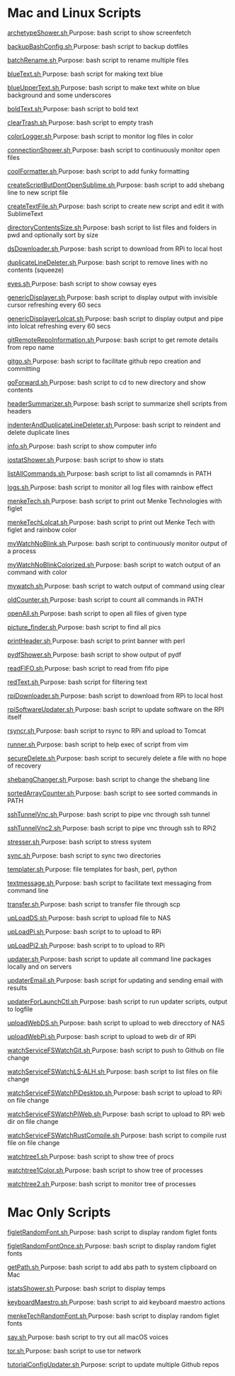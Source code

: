 # Mac and Linux Scripts
 [archetypeShower.sh                     ](https://github.com/MenkeTechnologies/TutorialFiles/tree/master/shell/archetypeShower.sh                       ) Purpose: bash script to show screenfetch
                                                                                                                                                                  
 [backupBashConfig.sh                    ](https://github.com/MenkeTechnologies/TutorialFiles/tree/master/shell/backupBashConfig.sh                               ) Purpose: bash script to backup dotfiles 
                                                                                                                                                                  
 [batchRename.sh                         ](https://github.com/MenkeTechnologies/TutorialFiles/tree/master/shell/batchRename.sh                                    ) Purpose: bash script to rename multiple files
                                                                                                                                                                 
 [blueText.sh                            ](https://github.com/MenkeTechnologies/TutorialFiles/tree/master/shell/blueText.sh                                       ) Purpose: bash script for making text blue    
                                                                                                                                                                  
 [blueUpperText.sh                       ](https://github.com/MenkeTechnologies/TutorialFiles/tree/master/shell/blueUpperText.sh                                  ) Purpose: bash script to make text white on blue background and some underscores
                                                                                                                                                                  
 [boldText.sh                            ](https://github.com/MenkeTechnologies/TutorialFiles/tree/master/shell/boldText.sh                                       ) Purpose: bash script to bold text                                              
                                                                                                                                                                 
 [clearTrash.sh                          ](https://github.com/MenkeTechnologies/TutorialFiles/tree/master/shell/clearTrash.sh                                     ) Purpose: bash script to empty trash                                            
                                                                                                                                                                  
 [colorLogger.sh                         ](https://github.com/MenkeTechnologies/TutorialFiles/tree/master/shell/colorLogger.sh                                    ) Purpose: bash script to monitor log files in color                             
                                                                                                                                                                  
 [connectionShower.sh                    ](https://github.com/MenkeTechnologies/TutorialFiles/tree/master/shell/connectionShower.sh                      ) Purpose: bash script to continuously monitor open files                        
                                                                                    
 [coolFormatter.sh                       ](https://github.com/MenkeTechnologies/TutorialFiles/tree/master/shell/coolFormatter.sh                         ) Purpose: bash script to add funky formatting                                   
                                                                                                                                                         
 [createScriptButDontOpenSublime.sh      ](https://github.com/MenkeTechnologies/TutorialFiles/tree/master/shell/createScriptButDontOpenSublime.sh        ) Purpose: bash script to add shebang line to new script file                    
                                                                                                                                                         
 [createTextFile.sh                      ](https://github.com/MenkeTechnologies/TutorialFiles/tree/master/shell/createTextFile.sh                        ) Purpose: bash script to create new script and edit it with SublimeText         
                                                                                    
 [directoryContentsSize.sh               ](https://github.com/MenkeTechnologies/TutorialFiles/tree/master/shell/directoryContentsSize.sh                 ) Purpose: bash script to list files and folders in pwd and optionally sort by size       
                                                                                                                                                         
 [dsDownloader.sh                        ](https://github.com/MenkeTechnologies/TutorialFiles/tree/master/shell/dsDownloader.sh                          ) Purpose: bash  script to download from RPi to local host                                
                                                                                                                                                         
 [duplicateLineDeleter.sh                ](https://github.com/MenkeTechnologies/TutorialFiles/tree/master/shell/duplicateLineDeleter.sh                  ) Purpose: bash script to remove lines with no contents (squeeze)                         
                                                                                    
 [eyes.sh                                ](https://github.com/MenkeTechnologies/TutorialFiles/tree/master/shell/eyes.sh                                  ) Purpose: bash script to show cowsay eyes                                                
                                                                                                                                                         
 [genericDisplayer.sh                    ](https://github.com/MenkeTechnologies/TutorialFiles/tree/master/shell/genericDisplayer.sh                      ) Purpose: bash script to display output with invisible cursor refreshing every 60 secs   
                                                                                                                                                         
 [genericDisplayerLolcat.sh              ](https://github.com/MenkeTechnologies/TutorialFiles/tree/master/shell/genericDisplayerLolcat.sh                ) Purpose: bash script to display output and pipe into lolcat refreshing every 60 secs    
                                                                                    
 [gitRemoteRepoInformation.sh            ](https://github.com/MenkeTechnologies/TutorialFiles/tree/master/shell/gitRemoteRepoInformation.sh              ) Purpose: bash script to get remote details from repo name                               
                                                                                                                                                         
 [gitgo.sh                               ](https://github.com/MenkeTechnologies/TutorialFiles/tree/master/shell/gitgo.sh                                 ) Purpose: bash script to facilitate github repo creation and committing                  
                                                                                                                                                         
 [goForward.sh                           ](https://github.com/MenkeTechnologies/TutorialFiles/tree/master/shell/goForward.sh                             ) Purpose: bash script to cd to new directory and show contents                           
                                                                                    
 [headerSummarizer.sh                    ](https://github.com/MenkeTechnologies/TutorialFiles/tree/master/shell/headerSummarizer.sh                      ) Purpose: bash script to summarize shell scripts from headers                            
                                                                                                                                                         
 [indenterAndDuplicateLineDeleter.sh     ](https://github.com/MenkeTechnologies/TutorialFiles/tree/master/shell/indenterAndDuplicateLineDeleter.sh       ) Purpose: bash script to reindent and delete duplicate lines                             
                                                                                                                                                         
 [info.sh                                ](https://github.com/MenkeTechnologies/TutorialFiles/tree/master/shell/info.sh                                  ) Purpose: bash script to show computer info                                              
                                          
 [iostatShower.sh                        ](https://github.com/MenkeTechnologies/TutorialFiles/tree/master/shell/iostatShower.sh                          ) Purpose: bash  script to show io stats                                                  
                                                                                                                                                         
 [listAllCommands.sh                     ](https://github.com/MenkeTechnologies/TutorialFiles/tree/master/shell/listAllCommands.sh                       ) Purpose: bash script to list all comamnds in PATH                                       
                                                                                                                                                         
 [logs.sh                                ](https://github.com/MenkeTechnologies/TutorialFiles/tree/master/shell/logs.sh                                  ) Purpose: bash script to  monitor all log files with rainbow effect                      
                                                                                    
 [menkeTech.sh                           ](https://github.com/MenkeTechnologies/TutorialFiles/tree/master/shell/menkeTech.sh                             ) Purpose: bash script to print out Menke Technologies with figlet                        
                                                                                                                                                         
 [menkeTechLolcat.sh                     ](https://github.com/MenkeTechnologies/TutorialFiles/tree/master/shell/menkeTechLolcat.sh                       ) Purpose: bash script to print out Menke Tech with figlet and rainbow color              
                                                                                                                                                         
 [myWatchNoBlink.sh                      ](https://github.com/MenkeTechnologies/TutorialFiles/tree/master/shell/myWatchNoBlink.sh                        ) Purpose: bash script to continuously monitor output of a process
                                                                                    
 [myWatchNoBlinkColorized.sh             ](https://github.com/MenkeTechnologies/TutorialFiles/tree/master/shell/myWatchNoBlinkColorized.sh               ) Purpose: bash script to watch output of an command with color   
                                                                                                                                                         
 [mywatch.sh                             ](https://github.com/MenkeTechnologies/TutorialFiles/tree/master/shell/mywatch.sh                               ) Purpose: bash script to watch output of command using clear     
                                                                                                                                                         
 [oldCounter.sh                          ](https://github.com/MenkeTechnologies/TutorialFiles/tree/master/shell/oldCounter.sh                            ) Purpose: bash script to count all commands in PATH       
                                                                                    
 [openAll.sh                             ](https://github.com/MenkeTechnologies/TutorialFiles/tree/master/shell/openAll.sh                               ) Purpose: bash script to open all files of given type     
                                                                                                                                                         
 [picture_finder.sh                      ](https://github.com/MenkeTechnologies/TutorialFiles/tree/master/shell/picture_finder.sh                        ) Purpose: bash script to find all pics                    
                                                                                                                                                         
 [printHeader.sh                         ](https://github.com/MenkeTechnologies/TutorialFiles/tree/master/shell/printHeader.sh                           ) Purpose: bash script to print banner with perl           
                                                                                    
 [pydfShower.sh                          ](https://github.com/MenkeTechnologies/TutorialFiles/tree/master/shell/pydfShower.sh                            ) Purpose: bash script to show output of pydf              
                                                                                                                                                         
 [readFIFO.sh                            ](https://github.com/MenkeTechnologies/TutorialFiles/tree/master/shell/readFIFO.sh                              ) Purpose: bash script to read from fifo pipe              
                                                                                                                                                         
 [redText.sh                             ](https://github.com/MenkeTechnologies/TutorialFiles/tree/master/shell/redText.sh                               ) Purpose: bash script for filtering text                  
                                                                                    
 [rpiDownloader.sh                       ](https://github.com/MenkeTechnologies/TutorialFiles/tree/master/shell/rpiDownloader.sh                         ) Purpose: bash  script to download from RPi to local host 
                                                                                                                                                         
 [rpiSoftwareUpdater.sh                  ](https://github.com/MenkeTechnologies/TutorialFiles/tree/master/shell/rpiSoftwareUpdater.sh                    ) Purpose: bash script to update software on the RPI itself
                                                                                                                                                         
 [rsyncr.sh                              ](https://github.com/MenkeTechnologies/TutorialFiles/tree/master/shell/rsyncr.sh                                ) Purpose: bash script to rsync to RPi and upload to Tomcat 
                                                                                    
 [runner.sh                              ](https://github.com/MenkeTechnologies/TutorialFiles/tree/master/shell/runner.sh                                ) Purpose: bash script to help exec of script from vim      
                                                                                                                                                         
 [secureDelete.sh                        ](https://github.com/MenkeTechnologies/TutorialFiles/tree/master/shell/secureDelete.sh                          ) Purpose: bash script to securely delete a file with no hope of recovery                 
                                                                                                                                                         
 [shebangChanger.sh                      ](https://github.com/MenkeTechnologies/TutorialFiles/tree/master/shell/shebangChanger.sh                        ) Purpose: bash script to change the shebang line     
                                                                                    
 [sortedArrayCounter.sh                  ](https://github.com/MenkeTechnologies/TutorialFiles/tree/master/shell/sortedArrayCounter.sh                    ) Purpose: bash script to see sorted commands in PATH 
                                                                                                                                                         
 [sshTunnelVnc.sh                        ](https://github.com/MenkeTechnologies/TutorialFiles/tree/master/shell/sshTunnelVnc.sh                          ) Purpose: bash script to pipe vnc through ssh tunnel 
                                                                                                                                                         
 [sshTunnelVnc2.sh                       ](https://github.com/MenkeTechnologies/TutorialFiles/tree/master/shell/sshTunnelVnc2.sh                         ) Purpose: bash script to pipe vnc through ssh to RPi2
                                          
 [stresser.sh                            ](https://github.com/MenkeTechnologies/TutorialFiles/tree/master/shell/stresser.sh                              ) Purpose: bash script to stress system               
                                                                                                                                                         
 [sync.sh                                ](https://github.com/MenkeTechnologies/TutorialFiles/tree/master/shell/sync.sh                                  ) Purpose: bash script to sync two directories        
                                                                                                                                                         
 [templater.sh                           ](https://github.com/MenkeTechnologies/TutorialFiles/tree/master/shell/templater.sh                             ) Purpose: file templates for bash, perl, python      
                                                                                    
 [textmessage.sh                         ](https://github.com/MenkeTechnologies/TutorialFiles/tree/master/shell/textmessage.sh                           ) Purpose: bash  script to facilitate text messaging from command line                    
                                                                                                                                                         
 [transfer.sh                            ](https://github.com/MenkeTechnologies/TutorialFiles/tree/master/shell/transfer.sh                              ) Purpose: bash script to transfer file through scp 
                                                                                                                                                         
 [upLoadDS.sh                            ](https://github.com/MenkeTechnologies/TutorialFiles/tree/master/shell/upLoadDS.sh                              ) Purpose: bash script to upload file to NAS        
                                                                                    
 [upLoadPi.sh                            ](https://github.com/MenkeTechnologies/TutorialFiles/tree/master/shell/upLoadPi.sh                              ) Purpose: bash  script to to upload to RPi         
                                                                                                                                                         
 [upLoadPi2.sh                           ](https://github.com/MenkeTechnologies/TutorialFiles/tree/master/shell/upLoadPi2.sh                             ) Purpose: bash  script to to upload to RPi         
                                                                                                                                                         
 [updater.sh                             ](https://github.com/MenkeTechnologies/TutorialFiles/tree/master/shell/updater.sh                               ) Purpose: bash  script to update all command line packages locally and on servers        
                                                                                    
 [updaterEmail.sh                        ](https://github.com/MenkeTechnologies/TutorialFiles/tree/master/shell/updaterEmail.sh                          ) Purpose: bash script for updating and sending email with results                        
                                                                                                                                                         
 [updaterForLaunchCtl.sh                 ](https://github.com/MenkeTechnologies/TutorialFiles/tree/master/shell/updaterForLaunchCtl.sh                   ) Purpose: bash script to run updater scripts, output to logfile                          
                                                                                                                                                         
 [uploadWebDS.sh                         ](https://github.com/MenkeTechnologies/TutorialFiles/tree/master/shell/uploadWebDS.sh                           ) Purpose: bash script to upload to web direcctory of NAS                                 
                                                                                    
 [uploadWebPi.sh                         ](https://github.com/MenkeTechnologies/TutorialFiles/tree/master/shell/uploadWebPi.sh                           ) Purpose: bash script to upload to web dir of RPi      
                                                                                                                                                         
 [watchServiceFSWatchGit.sh              ](https://github.com/MenkeTechnologies/TutorialFiles/tree/master/shell/watchServiceFSWatchGit.sh                ) Purpose: bash script to push to Github on file change 
                                                                                                                                                         
 [watchServiceFSWatchLS-ALH.sh           ](https://github.com/MenkeTechnologies/TutorialFiles/tree/master/shell/watchServiceFSWatchLS-ALH.sh             ) Purpose: bash script to list files on file change     
                                                                                    
 [watchServiceFSWatchPiDesktop.sh        ](https://github.com/MenkeTechnologies/TutorialFiles/tree/master/shell/watchServiceFSWatchPiDesktop.sh          ) Purpose: bash script to upload to RPi on file change  
                                                                                                                                                         
 [watchServiceFSWatchPiWeb.sh            ](https://github.com/MenkeTechnologies/TutorialFiles/tree/master/shell/watchServiceFSWatchPiWeb.sh              ) Purpose: bash script to upload to RPi web dir on file change 
                                                                                                                                                         
 [watchServiceFSWatchRustCompile.sh      ](https://github.com/MenkeTechnologies/TutorialFiles/tree/master/shell/watchServiceFSWatchRustCompile.sh        ) Purpose: bash script to compile rust file on file change     
                                                                                    
 [watchtree1.sh                          ](https://github.com/MenkeTechnologies/TutorialFiles/tree/master/shell/watchtree1.sh                            ) Purpose: bash  script to show tree of procs                  
                                                                                                                                                         
 [watchtree1Color.sh                     ](https://github.com/MenkeTechnologies/TutorialFiles/tree/master/shell/watchtree1Color.sh                       ) Purpose: bash script to show tree of processes               
                                                                                                                                                        
 [watchtree2.sh                          ](https://github.com/MenkeTechnologies/TutorialFiles/tree/master/shell/watchtree2.sh                            ) Purpose: bash script to monitor tree of processes            
                                         
# Mac Only Scripts                       
 [figletRandomFont.sh                    ](https://github.com/MenkeTechnologies/TutorialFiles/tree/master/shell/figletRandomFont.sh                      ) Purpose: bash script to display random figlet fonts          
                                                                                                                                                         
 [figletRandomFontOnce.sh                ](https://github.com/MenkeTechnologies/TutorialFiles/tree/master/shell/figletRandomFontOnce.sh                  ) Purpose: bash script to display random figlet fonts          
                                                                                                                                                         
 [getPath.sh                             ](https://github.com/MenkeTechnologies/TutorialFiles/tree/master/shell/getPath.sh                               ) Purpose: bash script to add abs path to system clipboard on Mac 
                                                                                    
 [istatsShower.sh                        ](https://github.com/MenkeTechnologies/TutorialFiles/tree/master/shell/istatsShower.sh                          ) Purpose: bash script to display temps                           
                                                                                                                                                         
 [keyboardMaestro.sh                     ](https://github.com/MenkeTechnologies/TutorialFiles/tree/master/shell/keyboardMaestro.sh                       ) Purpose: bash script to aid keyboard maestro actions            
                                                                                                                                                         
 [menkeTechRandomFont.sh                 ](https://github.com/MenkeTechnologies/TutorialFiles/tree/master/shell/menkeTechRandomFont.sh                   ) Purpose: bash script to display random figlet fonts             
                                                                                    
 [say.sh                                 ](https://github.com/MenkeTechnologies/TutorialFiles/tree/master/shell/say.sh                                   ) Purpose: bash script to try out all macOS voices                
                                                                                                                                                         
 [tor.sh                                 ](https://github.com/MenkeTechnologies/TutorialFiles/tree/master/shell/tor.sh                                   ) Purpose: bash script to use tor network                         
                                                                                                                                                         
 [tutorialConfigUpdater.sh               ](https://github.com/MenkeTechnologies/TutorialFiles/tree/master/shell/tutorialConfigUpdater.sh                 ) Purpose:  script to update multiple Github repos                
